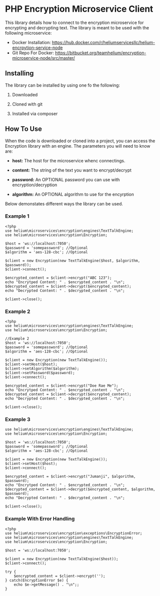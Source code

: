 
# PHP Encryption Microservice Client

This library details how to connect to the encryption microservice for encrypting and decrypting text. The library is meant to be used with the following microservice:

- Docker Installation: https://hub.docker.com/r/heliumservicesllc/helium-encrpytion-service-node
- Git Repo For Docker: https://bitbucket.org/teamhelium/encryption-microservice-node/src/master/

## Installing

The library can be installed by using one fo the following:
 1. Downloaded

 2. Cloned with git 

 3. Installed via composer 

## How To Use
When the code is downloaded or cloned into a project, you can access the Encryption library with an engine. The parameters you will need to know are:

 - **host:** The host for the microservice whenc connectings.

 - **content:** The string of the text you want to encrypt/decrypt

  - **password:** An OPTIONAL password you can use with encryption/decryption

- **algorithm:** An OPTIONAL algorithm to use for the encyrption

Below demonstates different ways the library can be used.

### Example 1

    <?php
    use helium\microservices\encryption\engines\TextTalkEngine;
    use helium\microservices\encryption\Encryption;
    
    $host = 'ws://localhost:7050';
    $password = 'somepassword'; //Optional
    $algorithm = 'aes-128-cbc'; //Optional
    
    $client = new Encryption(new TextTalkEngine($host, $algorithm, $password));
    $client->connect();
    
    $encrypted_content = $client->encrypt("ABC 123");
    echo "Encrytped Content: " . $encrypted_content . "\n";
    $decrypted_content = $client->decrypt($encrypted_content);
    echo "Decrypted Content: " . $decrypted_content . "\n";
    
    $client->close();

### Example 2

    <?php
    use helium\microservices\encryption\engines\TextTalkEngine;
    use helium\microservices\encryption\Encryption;
    
    //Example 2
    $host = 'ws://localhost:7050';
    $password = 'somepassword'; //Optional
    $algorithm = 'aes-128-cbc'; //Optional
    
    $client = new Encryption(new TextTalkEngine());
    $client->setHost($host);
    $client->setAlgorithm($algorithm);
    $client->setPassword($password);
    $client->connect();
    
    $encrypted_content = $client->encrypt("Doe Rae Me");
    echo "Encrytped Content: " . $encrypted_content . "\n";
    $decrypted_content = $client->decrypt($encrypted_content);
    echo "Decrypted Content: " . $decrypted_content . "\n";
    
    $client->close();

### Example 3

    use helium\microservices\encryption\engines\TextTalkEngine;
    use helium\microservices\encryption\Encryption;
    
    $host = 'ws://localhost:7050';
    $password = 'somepassword'; //Optional
    $algorithm = 'aes-128-cbc'; //Optional
    
    $client = new Encryption(new TextTalkEngine());
    $client->setHost($host);
    $client->connect();
    
    $encrypted_content = $client->encrypt("Jumanji", $algorithm, $password);
    echo "Encrytped Content: " . $encrypted_content . "\n";
    $decrypted_content = $client->decrypt($encrypted_content, $algorithm, $password);
    echo "Decrypted Content: " . $decrypted_content . "\n";
    
    $client->close();

### Example With Error Handling

    <?php
    use helium\microservices\encryption\exceptions\EncryptionError;
    use helium\microservices\encryption\engines\TextTalkEngine;
    use helium\microservices\encryption\Encryption;
    
    $host = 'ws://localhost:7050';
    
    $client = new Encryption(new TextTalkEngine($host));
    $client->connect();
    
    try {
        $encrypted_content = $client->encrypt('');
    } catch(EncryptionError $e) {
        echo $e->getMessage() . "\n";;
    }





